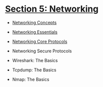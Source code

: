 # [Section 5: Networking](/SOC/2_Cyber_Security_101/5_Networking/)

- [Networking Concepts](./1_Networking_Concepts.md)  

- [Networking Essentials](./2_Networking_Essentials.md)  

- [Networking Core Protocols](./3_Networking_Core_Protocols.md)  

- Networking Secure Protocols  
- Wireshark: The Basics  
- Tcpdump: The Basics  
- Nmap: The Basics  